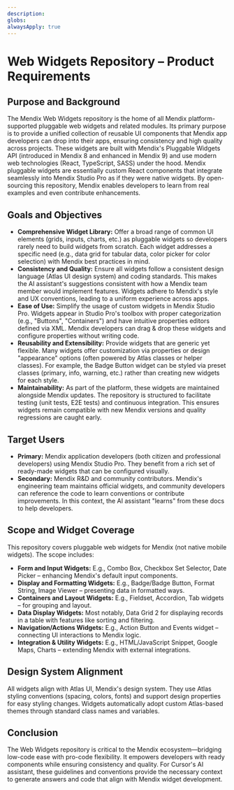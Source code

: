 ```yaml
---
description:
globs:
alwaysApply: true
---
```


# Web Widgets Repository – Product Requirements

## Purpose and Background

The Mendix Web Widgets repository is the home of all Mendix platform-supported pluggable web widgets and related modules. Its primary purpose is to provide a unified collection of reusable UI components that Mendix app developers can drop into their apps, ensuring consistency and high quality across projects. These widgets are built with Mendix's Pluggable Widgets API (introduced in Mendix 8 and enhanced in Mendix 9) and use modern web technologies (React, TypeScript, SASS) under the hood. Mendix pluggable widgets are essentially custom React components that integrate seamlessly into Mendix Studio Pro as if they were native widgets. By open-sourcing this repository, Mendix enables developers to learn from real examples and even contribute enhancements.

## Goals and Objectives

- **Comprehensive Widget Library:** Offer a broad range of common UI elements (grids, inputs, charts, etc.) as pluggable widgets so developers rarely need to build widgets from scratch. Each widget addresses a specific need (e.g., data grid for tabular data, color picker for color selection) with Mendix best practices in mind.
- **Consistency and Quality:** Ensure all widgets follow a consistent design language (Atlas UI design system) and coding standards. This makes the AI assistant's suggestions consistent with how a Mendix team member would implement features. Widgets adhere to Mendix's style and UX conventions, leading to a uniform experience across apps.
- **Ease of Use:** Simplify the usage of custom widgets in Mendix Studio Pro. Widgets appear in Studio Pro's toolbox with proper categorization (e.g., "Buttons", "Containers") and have intuitive properties editors defined via XML. Mendix developers can drag & drop these widgets and configure properties without writing code.
- **Reusability and Extensibility:** Provide widgets that are generic yet flexible. Many widgets offer customization via properties or design "appearance" options (often powered by Atlas classes or helper classes). For example, the Badge Button widget can be styled via preset classes (primary, info, warning, etc.) rather than creating new widgets for each style.
- **Maintainability:** As part of the platform, these widgets are maintained alongside Mendix updates. The repository is structured to facilitate testing (unit tests, E2E tests) and continuous integration. This ensures widgets remain compatible with new Mendix versions and quality regressions are caught early.

## Target Users

- **Primary:** Mendix application developers (both citizen and professional developers) using Mendix Studio Pro. They benefit from a rich set of ready-made widgets that can be configured visually.
- **Secondary:** Mendix R&D and community contributors. Mendix's engineering team maintains official widgets, and community developers can reference the code to learn conventions or contribute improvements. In this context, the AI assistant "learns" from these docs to help developers.

## Scope and Widget Coverage

This repository covers pluggable web widgets for Mendix (not native mobile widgets). The scope includes:

- **Form and Input Widgets:** E.g., Combo Box, Checkbox Set Selector, Date Picker – enhancing Mendix's default input components.
- **Display and Formatting Widgets:** E.g., Badge/Badge Button, Format String, Image Viewer – presenting data in formatted ways.
- **Containers and Layout Widgets:** E.g., Fieldset, Accordion, Tab widgets – for grouping and layout.
- **Data Display Widgets:** Most notably, Data Grid 2 for displaying records in a table with features like sorting and filtering.
- **Navigation/Actions Widgets:** E.g., Action Button and Events widget – connecting UI interactions to Mendix logic.
- **Integration & Utility Widgets:** E.g., HTML/JavaScript Snippet, Google Maps, Charts – extending Mendix with external integrations.

## Design System Alignment

All widgets align with Atlas UI, Mendix's design system. They use Atlas styling conventions (spacing, colors, fonts) and support design properties for easy styling changes. Widgets automatically adopt custom Atlas-based themes through standard class names and variables.

## Conclusion

The Web Widgets repository is critical to the Mendix ecosystem—bridging low-code ease with pro-code flexibility. It empowers developers with ready components while ensuring consistency and quality. For Cursor's AI assistant, these guidelines and conventions provide the necessary context to generate answers and code that align with Mendix widget development.
